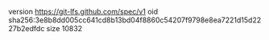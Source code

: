 version https://git-lfs.github.com/spec/v1
oid sha256:3e8b8dd005cc641cd8b13bd04f8860c54207f9798e8ea7221d15d2227b2edfdc
size 10832
